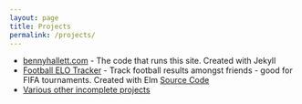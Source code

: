 ```yaml
---
layout: page
title: Projects
permalink: /projects/
---
```


* [bennyhallett.com](https://github.com/bennyhallett/bennyhallett.github.io) - The code that runs this site. Created with Jekyll
* [Football ELO Tracker](https://elo.bennyhallett.com) - Track football results amongst friends - good for FIFA tournaments. Created with Elm [Source Code](https://github.com/bennyhallett/elo)
* [Various other incomplete projects](https://github.com/bennyhallett)
